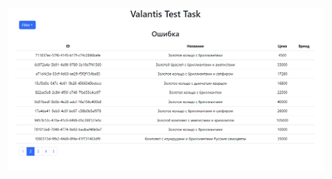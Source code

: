 ![Текст с описанием картинки](https://github.com/uniqcle/valantis-test/blob/master/public/Screenshot_1.png)